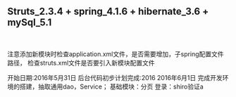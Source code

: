 <h2>Struts_2.3.4 + spring_4.1.6 + hibernate_3.6 + mySql_5.1</h2><br>

注意添加新模块时检查application.xml文件，是否需要增加，子spring配置文件路径，
检查struts.xml文件是否要引入新模块配置文件

开始日期:2016年5月31日
后台代码初步计划完成:2016
2016年6月1日 完成开发环境的搭建，抽取通用dao，Service；
基础模块：分页
登录：shiro验证a